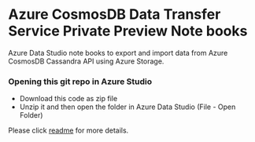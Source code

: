 # Azure CosmosDB Data Transfer Service Private Preview Note books

Azure Data Studio note books to export and import data from Azure CosmosDB Cassandra API using Azure Storage.

### **Opening this git repo in Azure Studio**

- Download this code as zip file
- Unzip it and then open the folder in Azure Data Studio (File - Open Folder)

Please click [readme](content/readme.md) for more details.
